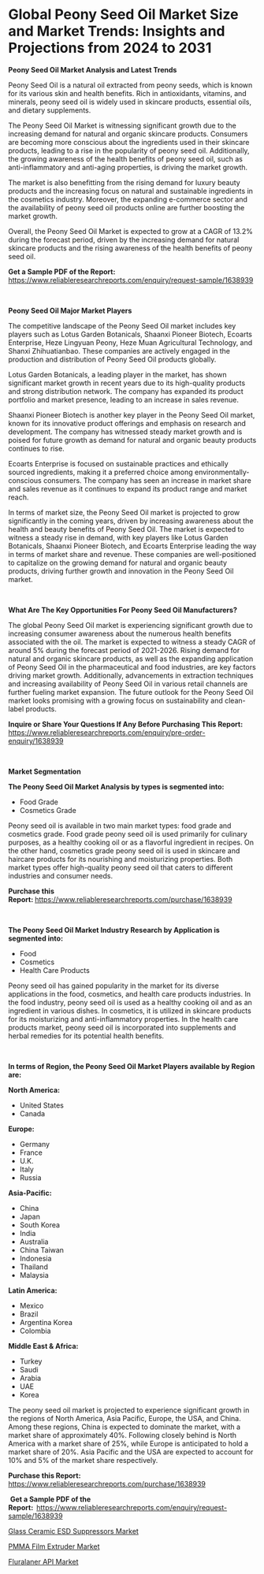 <p><h1>Global Peony Seed Oil Market Size and Market Trends: Insights and Projections from 2024 to 2031</h1></p><p><strong>Peony Seed Oil Market Analysis and Latest Trends</strong></p>
<p><p>Peony Seed Oil is a natural oil extracted from peony seeds, which is known for its various skin and health benefits. Rich in antioxidants, vitamins, and minerals, peony seed oil is widely used in skincare products, essential oils, and dietary supplements.</p><p>The Peony Seed Oil Market is witnessing significant growth due to the increasing demand for natural and organic skincare products. Consumers are becoming more conscious about the ingredients used in their skincare products, leading to a rise in the popularity of peony seed oil. Additionally, the growing awareness of the health benefits of peony seed oil, such as anti-inflammatory and anti-aging properties, is driving the market growth.</p><p>The market is also benefitting from the rising demand for luxury beauty products and the increasing focus on natural and sustainable ingredients in the cosmetics industry. Moreover, the expanding e-commerce sector and the availability of peony seed oil products online are further boosting the market growth.</p><p>Overall, the Peony Seed Oil Market is expected to grow at a CAGR of 13.2% during the forecast period, driven by the increasing demand for natural skincare products and the rising awareness of the health benefits of peony seed oil.</p></p>
<p><strong>Get a Sample PDF of the Report:&nbsp;</strong> <a href="https://www.reliableresearchreports.com/enquiry/request-sample/1638939">https://www.reliableresearchreports.com/enquiry/request-sample/1638939</a></p>
<p>&nbsp;</p>
<p><strong>Peony Seed Oil Major Market Players</strong></p>
<p><p>The competitive landscape of the Peony Seed Oil market includes key players such as Lotus Garden Botanicals, Shaanxi Pioneer Biotech, Ecoarts Enterprise, Heze Lingyuan Peony, Heze Muan Agricultural Technology, and Shanxi Zhihuatianbao. These companies are actively engaged in the production and distribution of Peony Seed Oil products globally.</p><p>Lotus Garden Botanicals, a leading player in the market, has shown significant market growth in recent years due to its high-quality products and strong distribution network. The company has expanded its product portfolio and market presence, leading to an increase in sales revenue.</p><p>Shaanxi Pioneer Biotech is another key player in the Peony Seed Oil market, known for its innovative product offerings and emphasis on research and development. The company has witnessed steady market growth and is poised for future growth as demand for natural and organic beauty products continues to rise.</p><p>Ecoarts Enterprise is focused on sustainable practices and ethically sourced ingredients, making it a preferred choice among environmentally-conscious consumers. The company has seen an increase in market share and sales revenue as it continues to expand its product range and market reach.</p><p>In terms of market size, the Peony Seed Oil market is projected to grow significantly in the coming years, driven by increasing awareness about the health and beauty benefits of Peony Seed Oil. The market is expected to witness a steady rise in demand, with key players like Lotus Garden Botanicals, Shaanxi Pioneer Biotech, and Ecoarts Enterprise leading the way in terms of market share and revenue. These companies are well-positioned to capitalize on the growing demand for natural and organic beauty products, driving further growth and innovation in the Peony Seed Oil market.</p></p>
<p>&nbsp;</p>
<p><strong>What Are The Key Opportunities For Peony Seed Oil Manufacturers?</strong></p>
<p><p>The global Peony Seed Oil market is experiencing significant growth due to increasing consumer awareness about the numerous health benefits associated with the oil. The market is expected to witness a steady CAGR of around 5% during the forecast period of 2021-2026. Rising demand for natural and organic skincare products, as well as the expanding application of Peony Seed Oil in the pharmaceutical and food industries, are key factors driving market growth. Additionally, advancements in extraction techniques and increasing availability of Peony Seed Oil in various retail channels are further fueling market expansion. The future outlook for the Peony Seed Oil market looks promising with a growing focus on sustainability and clean-label products.</p></p>
<p><strong>Inquire or Share Your Questions If Any Before Purchasing This Report:</strong> <a href="https://www.reliableresearchreports.com/enquiry/pre-order-enquiry/1638939">https://www.reliableresearchreports.com/enquiry/pre-order-enquiry/1638939</a></p>
<p>&nbsp;</p>
<p><strong>Market Segmentation</strong></p>
<p><strong>The Peony Seed Oil Market Analysis by types is segmented into:</strong></p>
<p><ul><li>Food Grade</li><li>Cosmetics Grade</li></ul></p>
<p><p>Peony seed oil is available in two main market types: food grade and cosmetics grade. Food grade peony seed oil is used primarily for culinary purposes, as a healthy cooking oil or as a flavorful ingredient in recipes. On the other hand, cosmetics grade peony seed oil is used in skincare and haircare products for its nourishing and moisturizing properties. Both market types offer high-quality peony seed oil that caters to different industries and consumer needs.</p></p>
<p><strong>Purchase this Report:&nbsp;</strong><a href="https://www.reliableresearchreports.com/purchase/1638939">https://www.reliableresearchreports.com/purchase/1638939</a></p>
<p>&nbsp;</p>
<p><strong>The Peony Seed Oil Market Industry Research by Application is segmented into:</strong></p>
<p><ul><li>Food</li><li>Cosmetics</li><li>Health Care Products</li></ul></p>
<p><p>Peony seed oil has gained popularity in the market for its diverse applications in the food, cosmetics, and health care products industries. In the food industry, peony seed oil is used as a healthy cooking oil and as an ingredient in various dishes. In cosmetics, it is utilized in skincare products for its moisturizing and anti-inflammatory properties. In the health care products market, peony seed oil is incorporated into supplements and herbal remedies for its potential health benefits.</p></p>
<p>&nbsp;</p>
<p><strong>In terms of Region, the Peony Seed Oil Market Players available by Region are:</strong></p>
<p>
    <p> <strong> North America: </strong>
        <ul>
            <li>United States</li>
            <li>Canada</li>
        </ul>
        </p> 
    <p> <strong> Europe: </strong>
        <ul>
            <li>Germany</li>
            <li>France</li>
            <li>U.K.</li>
            <li>Italy</li>
            <li>Russia</li>
        </ul>
        </p> 
    <p> <strong> Asia-Pacific: </strong>
        <ul>
            <li>China</li>
            <li>Japan</li>
            <li>South Korea</li>
            <li>India</li>
            <li>Australia</li>
            <li>China Taiwan</li>
            <li>Indonesia</li>
            <li>Thailand</li>
            <li>Malaysia</li>
        </ul>
        </p> 
    <p> <strong> Latin America: </strong>
        <ul>
            <li>Mexico</li>
            <li>Brazil</li>
            <li>Argentina Korea</li>
            <li>Colombia</li>
        </ul>
        </p> 
    <p> <strong> Middle East & Africa: </strong>
        <ul>
            <li>Turkey</li>
            <li>Saudi</li>
            <li>Arabia</li>
            <li>UAE</li>
            <li>Korea</li>
        </ul>
    </p>
    </p>
<p><p>The peony seed oil market is projected to experience significant growth in the regions of North America, Asia Pacific, Europe, the USA, and China. Among these regions, China is expected to dominate the market, with a market share of approximately 40%. Following closely behind is North America with a market share of 25%, while Europe is anticipated to hold a market share of 20%. Asia Pacific and the USA are expected to account for 10% and 5% of the market share respectively.</p></p>
<p><strong>Purchase this Report: </strong><a href="https://www.reliableresearchreports.com/purchase/1638939">https://www.reliableresearchreports.com/purchase/1638939</a></p>
<p>&nbsp;<strong>Get a Sample PDF of the Report:&nbsp;&nbsp;</strong><a href="https://www.reliableresearchreports.com/enquiry/request-sample/1638939">https://www.reliableresearchreports.com/enquiry/request-sample/1638939</a></p>
<p><strong></strong></p>
<p><p><a href="https://view.publitas.com/reportprime-1/glass-ceramic-esd-suppressors-market-dynamics-2023-2030-also-about-its-market-trends-projections-and-opportunities/">Glass Ceramic ESD Suppressors Market</a></p><p><a href="https://view.publitas.com/reportprime-1/pmma-film-extruder-market-size-and-examines-its-market-scope-with-a-primary-focus-on-growth-opportunities-and-forecasted-trends-spanning-from-2023-to-2030/">PMMA Film Extruder Market</a></p><p><a href="https://view.publitas.com/reportprime-1/fluralaner-api-market-dynamics-2023-2030-also-about-its-market-trends-projections-and-opportunities/">Fluralaner API Market</a></p></p>